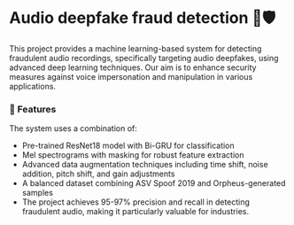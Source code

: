 # Audio deepfake fraud detection 🎤🛡️

This project provides a machine learning-based system for detecting fraudulent audio recordings, specifically targeting audio deepfakes, using advanced deep learning techniques. Our aim is to enhance security measures against voice impersonation and manipulation in various applications.

### 🚀 Features

The system uses a combination of:

- Pre-trained ResNet18 model with Bi-GRU for classification
- Mel spectrograms with masking for robust feature extraction
- Advanced data augmentation techniques including time shift, noise addition, pitch shift, and gain adjustments
- A balanced dataset combining ASV Spoof 2019 and Orpheus-generated samples
- The project achieves 95-97% precision and recall in detecting fraudulent audio, making it particularly valuable for industries.